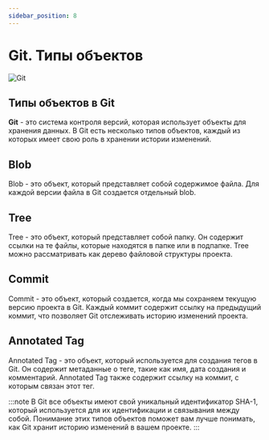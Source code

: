 ```yaml
---
sidebar_position: 8
---
```


# Git. Типы объектов

![Git](https://img.shields.io/badge/git-%23F05033.svg?style=for-the-badge&logo=git&logoColor=white)

## Типы объектов в Git

**Git** - это система контроля версий, которая использует объекты для хранения данных. В Git есть несколько типов объектов, каждый из которых имеет свою роль в хранении истории изменений.

## Blob

Blob - это объект, который представляет собой содержимое файла. Для каждой версии файла в Git создается отдельный blob.

## Tree

Tree - это объект, который представляет собой папку. Он содержит ссылки на те файлы, которые находятся в папке или в подпапке. Tree можно рассматривать как дерево файловой структуры проекта.

## Commit

Commit - это объект, который создается, когда мы сохраняем текущую версию проекта в Git. Каждый коммит содержит ссылку на предыдущий коммит, что позволяет Git отслеживать историю изменений проекта.

## Annotated Tag

Annotated Tag - это объект, который используется для создания тегов в Git. Он содержит метаданные о теге, такие как имя, дата создания и комментарий. Annotated Tag также содержит ссылку на коммит, с которым связан этот тег.

:::note
В Git все объекты имеют свой уникальный идентификатор SHA-1, который используется для их идентификации и связывания между собой. Понимание этих типов объектов поможет вам лучше понимать, как Git хранит историю изменений в вашем проекте.
:::